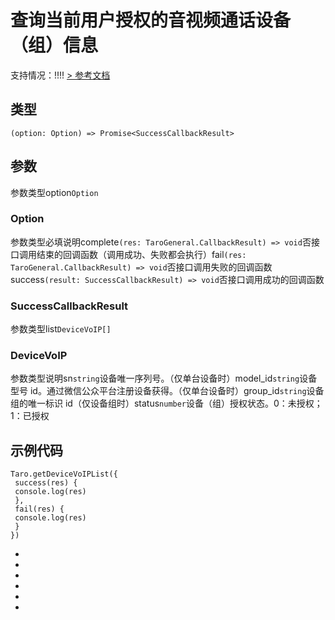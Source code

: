 # 查询当前用户授权的音视频通话设备（组）信息
支持情况：!!!!
[> 参考文档
](https://developers.weixin.qq.com/miniprogram/dev/api/open-api/device-voip/wx.getDeviceVoIPList.html)
## 类型[​](getDeviceVoIPList.html#类型)
```tsx
(option: Option) => Promise<SuccessCallbackResult>
```

## 参数[​](getDeviceVoIPList.html#参数)
参数类型option`Option`
### Option[​](getDeviceVoIPList.html#option)
参数类型必填说明complete`(res: TaroGeneral.CallbackResult) => void`否接口调用结束的回调函数（调用成功、失败都会执行）fail`(res: TaroGeneral.CallbackResult) => void`否接口调用失败的回调函数success`(result: SuccessCallbackResult) => void`否接口调用成功的回调函数
### SuccessCallbackResult[​](getDeviceVoIPList.html#successcallbackresult)
参数类型list`DeviceVoIP[]`
### DeviceVoIP[​](getDeviceVoIPList.html#devicevoip)
参数类型说明sn`string`设备唯一序列号。（仅单台设备时）model_id`string`设备型号 id。通过微信公众平台注册设备获得。（仅单台设备时）group_id`string`设备组的唯一标识 id（仅设备组时）status`number`设备（组）授权状态。0：未授权；1：已授权
## 示例代码[​](getDeviceVoIPList.html#示例代码)
```tsx
Taro.getDeviceVoIPList({
 success(res) {
 console.log(res)
 },
 fail(res) {
 console.log(res)
 }
})
```

- 
- 

- 
- 
- 

-
